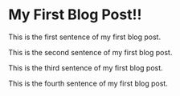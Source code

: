 # My First Blog Post!!

This is the first sentence of my first blog post.

This is the second sentence of my first blog post.

This is the third sentence of my first blog post.

This is the fourth sentence of my first blog post.